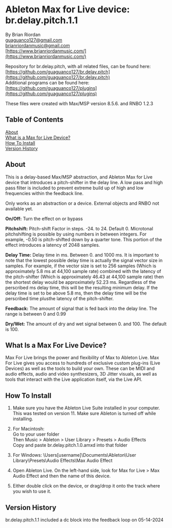 # Ableton Max for Live device: br.delay.pitch.1.1  
   
By Brian Riordan  
[guaguanco127@gmail.com](mailto:guaguanco127@gmail.com)  
[brianriordanmusic@gmail.com](mailto:brianriordanmusic@gmail.com)  
[https://www.brianriordanmusic.com/](https://www.brianriordanmusic.com/) 
  
Repository for br.delay.pitch, with all related files, can be found here: [https://github.com/guaguanco127/br.delay.pitch](https://github.com/guaguanco127/br.delay.pitch)  
Additional programs can be found here: [https://github.com/guaguanco127/plugins](https://github.com/guaguanco127/plugins)

These files were created with Max/MSP version 8.5.6. and RNBO 1.2.3

## Table of Contents 

[About](#About)  
[What is a Max for Live Device?](#M4L)  
[How To Install](#Install)  
[Version History](#Version)   
  

## <a name="About"></a>About

This is a delay-based Max/MSP abstraction, and Ableton Max for Live device that introduces a pitch-shifter in the delay line. A low pass and high pass filter is included to prevent extreme build up of high and low frequencies within the feedback line. 

Only works as an abstraction or a device. External objects and RNBO not available yet.  

**On/Off:** Turn the effect on or bypass
  
**Pitchshift:** Pitch-shift Factor in steps. -24. to 24. Default 0. Microtonal pitchshifting is possible by using numbers in between integers. For example, -0.50 is pitch-shifted down by a quarter tone. This portion of the effect introduces a latency of 2048 samples. 

**Delay Time:** Delay time in ms. Between 0. and 1000 ms. It is important to note that the lowest possible delay time is actually the signal vector size in samples. For example, if the vector size is set to 256 samples (Which is approximately 5.8 ms at 44,100 sample rate) combined with the latency of the pitch-shifter  (Which is approximately 46.43 at 44,100 sample rate) then the shortest delay would be approximately 52.23 ms. Regardless of the perscribed ms delay time, this will be the resulting minimum delay. If the delay time is set to be above 5.8 ms, then the delay time will be the perscribed time plusthe latency of the pitch-shifter. 
  
**Feedback:** The amount of signal that is fed back into the delay line. The range is between 0 and 0.99 

**Dry/Wet:** The amount of dry and wet signal between 0. and 100. The default is 100.



## <a name="M4L"></a>What Is a Max For Live Device?

Max For Live brings the power and flexibility of Max to Ableton Live. Max For Live gives you access to hundreds of exclusive custom plug-ins (Live Devices) as well as the tools to build your own. These can be MIDI and audio effects, audio and video synthesizers, 3D Jitter visuals, as well as tools that interact with the Live application itself, via the Live API.

## <a name="Install"></a>How To Install

1. Make sure you have the Ableton Live Suite installed in your computer. This was tested on version 11. Make sure Ableton is turned off while installing. 

2. For Macintosh:  
Go to your user folder  
Then Music > Ableton > User Library > Presets > Audio Effects  
Copy and paste br.delay.pitch.1.0.amxd into that folder

3. For Windows: \Users\[username]\Documents\Ableton\User Library\Presets\Audio Effects\Max Audio Effect  
  
4. Open Ableton Live. On the left-hand side, look for Max for Live > Max Audio Effect and then the name of this device.

5. Either double click on the device, or drag/drop it onto the track where you wish to use it.    

## <a name="Version"></a>Version History 

br.delay.pitch.1.1 included a dc block into the feedback loop on 05-14-2024
    



 





